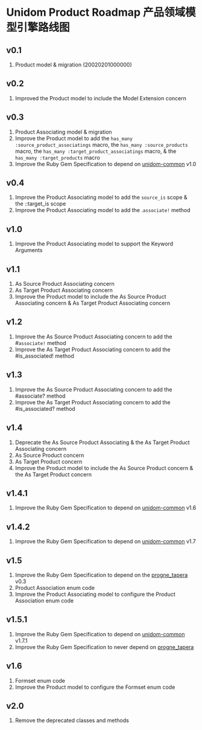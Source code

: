 # Unidom Product Roadmap 产品领域模型引擎路线图

## v0.1
1. Product model & migration (20020201000000)

## v0.2
1. Improved the Product model to include the Model Extension concern

## v0.3
1. Product Associating model & migration
2. Improve the Product model to add the ``has_many :source_product_associatings`` macro, the ``has_many :source_products`` macro, the ``has_many :target_product_associatings`` macro, & the ``has_many :target_products`` macro
3. Improve the Ruby Gem Specification to depend on [unidom-common](https://github.com/topbitdu/unidom-common) v1.0

## v0.4
1. Improve the Product Associating model to add the ``source_is`` scope & the ::target_is scope
2. Improve the Product Associating model to add the .``associate!`` method

## v1.0
1. Improve the Product Associating model to support the Keyword Arguments

## v1.1
1. As Source Product Associating concern
2. As Target Product Associating concern
3. Improve the Product model to include the As Source Product Associating concern & As Target Product Associating concern

## v1.2
1. Improve the As Source Product Associating concern to add the #``associate!`` method
2. Improve the As Target Product Associating concern to add the #is_associated! method

## v1.3
1. Improve the As Source Product Associating concern to add the #associate? method
2. Improve the As Target Product Associating concern to add the #is_associated? method

## v1.4
1. Deprecate the As Source Product Associating & the As Target Product Associating concern
2. As Source Product concern
3. As Target Product concern
4. Improve the Product model to include the As Source Product concern & the As Target Product concern

## v1.4.1
1. Improve the Ruby Gem Specification to depend on [unidom-common](https://github.com/topbitdu/unidom-common) v1.6

## v1.4.2
1. Improve the Ruby Gem Specification to depend on [unidom-common](https://github.com/topbitdu/unidom-common) v1.7

## v1.5
1. Improve the Ruby Gem Specification to depend on the [progne_tapera](https://github.com/topbitdu/progne_tapera) v0.3
2. Product Association enum code
3. Improve the Product Associating model to configure the Product Association enum code

## v1.5.1
1. Improve the Ruby Gem Specification to depend on [unidom-common](https://github.com/topbitdu/unidom-common) v1.7.1
2. Improve the Ruby Gem Specification to never depend on [progne_tapera](https://github.com/topbitdu/progne_tapera)

## v1.6
1. Formset enum code
2. Improve the Product model to configure the Formset enum code

## v2.0
1. Remove the deprecated classes and methods
